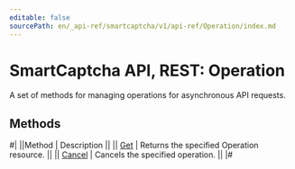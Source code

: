 ```yaml
---
editable: false
sourcePath: en/_api-ref/smartcaptcha/v1/api-ref/Operation/index.md
---
```


# SmartCaptcha API, REST: Operation

A set of methods for managing operations for asynchronous API requests.

## Methods

#|
||Method | Description ||
|| [Get](get.md) | Returns the specified Operation resource. ||
|| [Cancel](cancel.md) | Cancels the specified operation. ||
|#